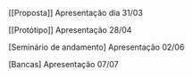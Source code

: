 [[Proposta]] Apresentação dia 31/03

[[Protótipo]] Apresentação 28/04

[Seminário de andamento] Apresentação 02/06

[Bancas] Apresentação 07/07